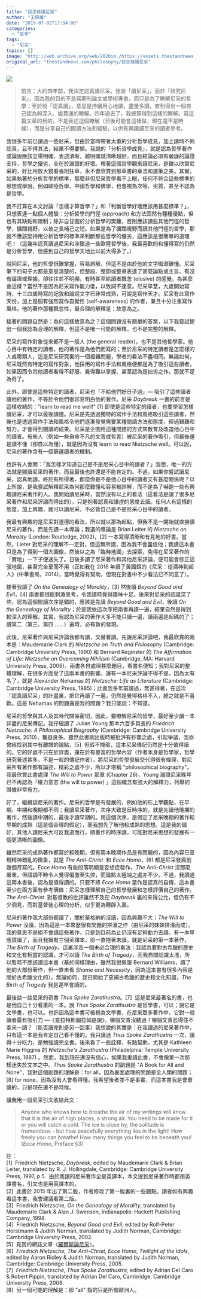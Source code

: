 ```yaml
---
title: "我怎樣讀尼采"
author: "王偉雄"
date: "2019-07-02T17:34:00"
categories:
  - "哲學"
tags:
  - "尼采"
topics: []
image: "http://web.archive.org/web/2020im_/https://assets.thestandnews.com/media/photos/65320961_869418613420939_537151583817826304_n_sMvUJ.jpg"
original_url: "thestandnews.com/philosophy/我怎樣讀尼采"
---
```

![](http://web.archive.org/web/2020im_/https://assets.thestandnews.com/media/photos/65320961_869418613420939_537151583817826304_n_sMvUJ.jpg)

> 前言：大約四年前，我決定認真讀尼采。我說「讀尼采」，而非「研究尼采」，因為我的目的不是寫期刊論文或學術專書，而只是為了瞭解尼采的哲學；至於說「認真讀」，意思是持續用心地讀，盡量多讀，直到得出一個自己認為夠深入、能貫通的瞭解。四年過去了，我總算得到這樣的瞭解。寫這篇文章的目的，不是表述這個瞭解（日後可能會這樣做，現在還不是時候），而是分享自己的閱讀方法和經驗，以供有興趣讀尼采的讀者參考。

我很多年前已讀過一些尼采，但由於當時帶著太重的分析哲學成見，加上讀時不夠認真，且不得其法，結果不得要領。我說的「分析哲學成見」，就是認為哲學著作或論說應該立場明確，表述清晰，越明確越清晰越好，而且結論必須有嚴謹的論證支持，哲學之優劣，全在於論證的好壞。帶著這個哲學觀來讀尼采，是難以欣賞尼采的，好比用放大鏡看張旭狂草，永不會欣賞到那草書的章法和運筆之美。其實，如果執著於分析哲學的標準，那麼非但尼采哲學看不上眼，任何不符合這些標準的思想或學說，例如歐陸哲學、中國哲學和佛學，也會視為次等、劣質，甚至不認為是哲學。

我不打算在本文討論「怎樣才算哲學？」和「判斷哲學好壞應該用甚麼標準？」，只想表達一點個人體驗：分析哲學的門徑 (approach) 和方法固然有種種優點，但也有其缺點和限制；除非自甘囿於分析哲學的樊籬，否則應該讀些其他門徑的哲學，擴闊視野，以彼之長補己之短。如果是為了擴闊視野而讀其他門徑的哲學，那就不應該堅持用分析哲學的標準來判斷那些哲學的優劣，這應該是很簡單的道理吧！（這幾年認真讀過尼采和涉獵過一些歐陸哲學後，我最喜歡的和懂得寫的仍然是分析哲學，但感到自己的哲學天地比以前大得多了。）

說回尼采，他的哲學很難掌握，容易誤解，但這不是由於他的文字晦澀難懂。尼采筆下的句子大都是意思清楚的，但整段、整節或整章表達了甚麼論點或主旨、有沒有論證或理據，卻往往並不明顯，有時甚至給讀者飄忽 (elusive) 的感覺。為甚麼會這樣？當然不是因為尼采寫作能力低，以致詞不達意。尼采早慧，九歲開始寫詩，十三四歲時寫的記敘和論說文字已非常成熟，可說是寫作天才。尼采有此寫作天份，加上是個有強烈寫作自覺性 (self-awareness) 的作者，兼且十分注重寫作風格，他的著作那種飄忽性，最合理的解釋是：故意為之。

接著的問題自然是：為何這樣故意為之？這個問題沒有簡單的答案，以下我嘗試提出一個我認為合理的解釋，但這不是唯一可能的解釋，也不是完整的解釋。

尼采的寫作對象從來都不是一般人 (the general reader)，也不是其他哲學家。他心目中有特定的讀者，他的著作是為他們而寫的；至於尼采的特定讀者是怎麼樣的人或哪類人，這是尼采研究裏的一個複雜問題，學者的看法不盡相同。無論如何，尼采既然有特定的寫作對象，他採用的寫作手法和風格便都是為了吸引這些讀者，如果因而令其他讀者看得不舒服、覺得難以掌握、甚至認為是拙劣之作，那就不足為奇了。

此外，即使是這些特定的讀者，尼采也「不給他們好日子過」― 吸引了這些讀者讀他的著作，不等於令他們很容易明白他的著作。尼采 _Daybreak_ 一書的前言是這樣收結的："learn to read me well!" \[1\] 即使是這些特定的讀者，也要學習怎樣讀尼采，才可以最後讀懂。尼采是先透過獨特的寫作手法和風格吸引這些讀者，然後也是透過寫作手法和風格令他們逐漸發覺需要某種閱讀方法和態度，經過艱難和努力，才會得到閱讀的成果。尼采是企圖用這種間接的方式來教育及改造他心目中的讀者。有些人（例如一些自命不凡的文青或哲青）被尼采的著作吸引，但最後還是讀不懂（卻自以為懂），就是因為沒有 learn to read Nietzsche well。可以說，尼采的著作含有一個篩選讀者的機制。

也許有人會問：「我怎樣才知道自己是不是尼采心目中的讀者？」我想，唯一的方法就是閱讀尼采的著作，而且最後也許還是不能肯定的。不過，如果你嘗試讀尼采，認真地讀，終於有所得著，那麼你是不是他心目中的讀者又有甚麼關係呢？以上所說，是我嘗試解釋尼采為何那麼難懂和容易被誤解，而不是為了嚇跑一些有興趣讀尼采著作的人。我開始讀尼采時，當然沒有以上的看法（這看法是讀了很多尼采著作和尼采評論而得出的），只是抱著認真和謙虛的態度去讀。任何人有這樣的態度，加上興趣，就可以讀尼采，不必管自己是不是尼采心目中的讀者。

我最有興趣的是尼采對道德的看法，所以就以那為起點，但我不是一開始就直接讀尼采的著作，而是先讀一本導論；我選的導論是 Brian Leiter 的 _Nietzsche on Morality_ (London: Routledge, 2002)，\[2\] 一本寫得清晰和有見地的好書。當然，Lieter 對尼采的理解不一定對，但這無所謂，因為我不會盡信他；我讀這本書只是為了得到一個大圖像，然後以之為「臨時地圖」去探索，免得在尼采著作的「實地」一下子便迷失了。日後多讀了尼采著作和其他尼采評論，便可能會修正這張地圖，甚至完全棄而不用（正如我在 2016 年讀了黃國鉅的《尼采：從酒神到超人》(中華書局，2014)，當時覺得有幫助，但現在對書中不少看法已不同意了）。

接著我讀了 _On the Genealogy of Morality_，\[3\] 然後讀 _Beyond Good and Evil_，\[4\] 兩書都很能刺激思考，令我讀時覺得趣味十足。後來對尼采的認識深了些，認為這個閱讀次序是錯的，應該是先讀 _Beyond Good and Evil_，後讀 _On the Genealogy of Morality_；於是我依這次序把兩書再讀一遍，結果自然是得到較深入的理解。其實，我認為尼采的著作大多不能只讀一遍，讀兩遍是起碼的了；讀第二（第三、第四 ……）遍時，必有新的發現。

此後，尼采著作與尼采評論我都有讀，交替著讀。先說尼采評論吧，我最欣賞的兩本是：Maudemarie Clark 的 _Nietzsche on Truth and Philosophy_ (Cambridge: Cambridge University Press, 1990) 和 Bernard Reginster 的 _The Affirmation of Life: Nietzsche on Overcoming Nihilism_ (Cambridge, MA: Harvard University Press, 2006)。兩書各自處理甚麼題目，看書名便知；我對尼采的整體理解，在很多方面受了這兩本書的影響。還有一本尼采評論不得不提，因為太有名了，就是 Alexander Nehamas 的 _Nietzsche: Life as Literature_ (Cambridge: Cambridge University Press, 1985)；此書我多年前讀過，無甚得著，在這次「認真讀尼采」的計畫裏，把它再讀了一遍，仍然是覺得格格不入，總之就是不喜歡。這是 Nehamas 的問題還是我的問題？我只能說：不知道。

尼采的哲學與其人及其時代關係密切，因此，要瞭解尼采的哲學，最好至少讀一本詳盡的尼采傳記。我仔細讀了 Julian Young 那本六百多頁長的 _Friedrich Nietzsche: A Philosophical Biography_ (Cambridge: Cambridge University Press, 2010)，獲益良多。雖然此書剛出版時被批評有抄襲之處，引起爭議，我亦曾經找到其中有離譜的論點，\[5\]  但瑕不掩瑜，這本尼采傳記仍然是十分值得讀的。它的好處不只在於詳盡，還在於有豐富的哲學內容（作者本身是哲學家，哲學研究著述甚多，不是一般的傳記作者），將尼采的哲學發展交代得很有條理，對尼采所有著作都有論述，精彩之處不少，所以才堪稱 "philosophical biography"。我最欣賞此書處理 _The Will to Power_ 那章 (Chapter 26)，Young 論證尼采晚年已不再認為「權力意志 (the will to power) 」這個概念有強大的解釋力，列舉的證據非常有力。

好了，繼續談尼采的著作。尼采的哲學是有發展的，例如他的形上學觀點，在早期、中期和晚期都不同；我讀尼采著作，次序大致是反時序的，就是先讀他晚期的著作，然後讀中期的，最後才讀早期的。用這個次序，是假定了尼采晚期的著作較早期的成熟（這是個合理的假定），而我想先了解他較成熟的思想。這是我的偏好，其他人讀尼采大可反我道而行，順著作的時序讀，可能對尼采思想的發展有一個更清晰的圖像。

雖然尼采的成熟著作都寫於較晚期，但有兩本晚期作品是有問題的，因為內容已呈現精神錯亂的徵象，就是 _The Anti-Christ_  和 _Ecce Homo_，\[6\] 都是尼采發瘋前幾個月寫的。_Ecce Homo_ 有些段落明顯是妄想症發作，_The Anti-Christ_ 沒那麼嚴重，但語調不時令人覺得偏激至失控，而論點太極端之處亦不少。不過，我讀過這兩本書後，認為是值得讀的。只要不將 _Ecce Homo_ 當作是認真的自傳，這本書至少在兩方面有參考價值：尼采怎樣理解自己的哲學發展和怎樣評價自己的著作。_The Anti-Christ_  對基督教的批評雖然不及在 _Daybreak_ 裏的來得公允，但仍有不少洞見，而對基督徒心理的分析，似乎更為鞭辟入裏。

尼采的著作我大部份都讀了，關於華格納的沒讀，因為興趣不大；_The Will to Power_ 沒讀，因為這是一本來歷很有問題的拼湊之作（由尼采的妹妹拼湊而成）。我的意思不是絕不會讀這些著作，只是到目前為止仍沒有足夠動力去讀。有一本早應該讀了，而且我擁有三個英譯本，卻一直拖著未讀，就是尼采的第一本著作，_The Birth of Tragedy_。這裏涉及一個未必合理的看法：我認為要對古希臘的歷史和文化有相當的認識，才可以讀 _The Birth of Tragedy_，而我自問認識太淺，所以暫時不應該讀這本書（基於同樣理由，雖然我很佩服 Bernard Williams，讀了他的大部份著作，但一直未看 _Shame and Necessity_，因為這本書有很多內容是關於古希臘文化的）。無論如何，我已開始了惡補古希臘的歷史和文化知識，_The Birth of Tragedy_ 我是遲早會讀的。

最後談一談尼采的奇書 _Thus Spoke Zarathustra_。\[7\]  這是尼采最著名的書，也是他自己十分看重的一本。說 _Thus Spoke Zarathustra_ 是哲學書，可以；說它是文學書，也可以。也許因為這本書可被視為文學書，在尼采眾多著作中，它對一般讀者最有吸引力 ―《查拉特斯圖拉如是說》，哪個文青沒聽過？哪個文青忍得住不拿來一讀？（能否讀完則是另一回事）我想說的其實是：在我讀過的尼采著作中，只有這一本是我肯定自己看不懂的。我只讀過 _Thus Spoke Zarathustra_ 一次，讀得十分吃力，是勉強讀完全書。後來看了一些詮釋，有點幫助，尤其是 Kathleen Marie Higgins 的 _Nietzsche's Zarathustra_ (Philadelphia: Temple University Press, 1987) 。然而，我到現在還沒有信心，如果我重讀此書，不會像第一次那樣迷失於文本之中。_Thus Spoke Zarathustra_ 的副題是 "A Book for All and None"，我對這個副題的理解是：for all，因為裏面處理的問題是全人類的問題；\[8\] for none，因為沒有人會看得懂。我希望後者並不是事實，而這本書我是會重讀的，只是現在還不是時候。

讓我用一段尼采引文收結此文：

> Anyone who knows how to breathe the air of my writings will know that it is the air of high places, a strong air. You need to be made for it or you will catch a cold. The ice is close by, the solitude is tremendous - but how peacefully everything lies in the light! How freely you can breathe! How many things you feel to be beneath you! (_Ecce Homo_, Preface §3)

註：  
\[1\]  Friedrich Nietzsche, _Daybreak_, edited by Maudemarie Clark & Brian Leiter, translated by R. J. Hollingdale, Cambridge: Cambridge University Press, 1997, p.5.  由於我讀的尼采著作全是英譯本，本文提到尼采著作時都用英譯書名，引文也是用英譯本的。  
\[2\]  此書於 2015 年出了第二版，作者修改了第一版裏的一些觀點。讀者如有興趣看這本書，我會建議看第二版。  
\[3\]  Friedrich Nietzsche, _On the Genealogy of Morality_, translated by Maudemarie Clark & Alan J. Swensen, Indianapolis: Hackett Publishing Company, 1998.  
\[4\]  Friedrich Nietzsche, _Beyond Good and Evil_, edited by Rolf-Peter Horstmann & Judith Norman, translated by Judith Norman, Cambridge: Cambridge University Press, 2002.  
\[5\]  見我的網誌文章〈[羅爾斯論尼采](http://web.archive.org/web/20211229063508/http://fishandhappiness.blogspot.com/2019/03/blog-post_21.html)〉。  
\[6\]  _Friedrich Nietzsche, The Anti-Christ, Ecce Homo, Twilight of the Idols_, edited by Aaron Ridley & Judith Norman, translated by Judith Norman, Cambridge: Cambridge University Press, 2005.  
\[7\]  _Friedrich Nietzsche, Thus Spoke Zarathustra_, edited by Adrian Del Caro & Robert Pippin, translated by Adrian Del Caro, Cambridge: Cambridge University Press, 2006.  
\[8\]  另一個可能的理解是：那 "all" 指的只是所有歐洲人。